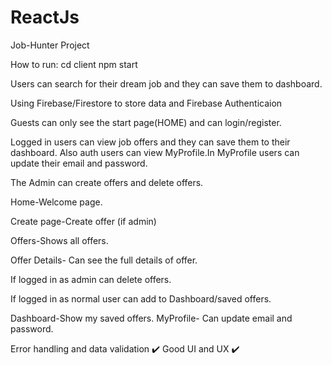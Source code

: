 # ReactJs

Job-Hunter Project

How to run:
cd client
npm start

Users can search for their dream job and they can save them to dashboard.


Using Firebase/Firestore to store data and Firebase Authenticaion

Guests can only see the start page(HOME) and can login/register.

Logged in users can view job offers and they can save them to their dashboard.
Also auth users can view MyProfile.In MyProfile users can update their email and password.

The Admin can create offers and delete offers.


Home-Welcome page.

Create page-Create offer (if admin)

Offers-Shows all offers.

Offer Details-
Can see the full details of offer.

If logged in as admin can delete offers.

If logged in as normal user can add to Dashboard/saved offers.

Dashboard-Show my saved offers.
MyProfile-
Can update email and password.

Error handling and data validation ✔️
Good UI and UX ✔️
